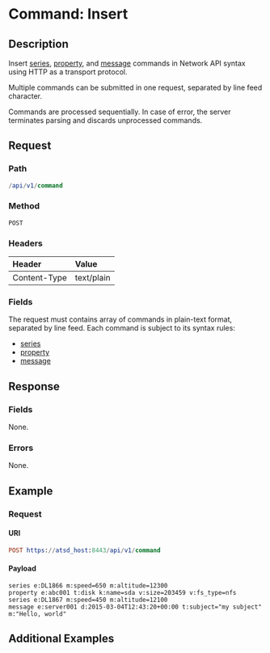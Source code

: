 # Command: Insert

## Description

Insert [series](/api/network/series.md), [property](/api/network/property.md), and [message](/api/network/message.md) commands in Network API syntax using HTTP as a transport protocol.

Multiple commands can be submitted in one request, separated by line feed character.

Commands are processed sequentially. In case of error, the server terminates parsing and discards unprocessed commands.

## Request

### Path

```elm
/api/v1/command
```

### Method

```
POST 
```

### Headers

|**Header**|**Value**|
|:---|:---|
| Content-Type | text/plain |

### Fields

The request must contains array of commands in plain-text format, separated by line feed. Each command is subject to its syntax rules:

* [series](/api/network/series.md)
* [property](/api/network/property.md)
* [message](/api/network/message.md)

## Response

### Fields

None.

### Errors

None.

## Example

### Request

#### URI

```elm
POST https://atsd_host:8443/api/v1/command
```

#### Payload

```ls
series e:DL1866 m:speed=650 m:altitude=12300
property e:abc001 t:disk k:name=sda v:size=203459 v:fs_type=nfs
series e:DL1867 m:speed=450 m:altitude=12100
message e:server001 d:2015-03-04T12:43:20+00:00 t:subject="my subject" m:"Hello, world"
```

## Additional Examples



